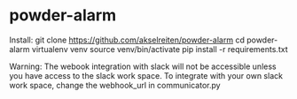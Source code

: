 # powder-alarm

Install:
git clone https://github.com/akselreiten/powder-alarm
cd powder-alarm
virtualenv venv
source venv/bin/activate
pip install -r requirements.txt


Warning: The webook integration with slack will not be accessible unless you have access to the slack work space. To integrate with your own slack work space, change the webhook_url in communicator.py
